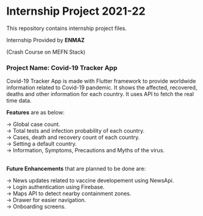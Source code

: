 # Internship Project 2021-22
This repository contains internship project files.

Internship Provided by **ENMAZ**

(Crash Course on MEFN Stack) 

### Project Name: Covid-19 Tracker App

Covid-19 Tracker App is made with Flutter framework to provide worldwide information related to Covid-19 pandemic. It shows the affected, recovered, deaths and other information for each country. It uses API to fetch the real time data. 

**Features** are as below:

-> Global case count. <br>
-> Total tests and infection probability of each country.<br>
-> Cases, death and recovery count of each country.<br>
-> Setting a default country.<br>
-> Information, Symptoms, Precautions and Myths of the virus.<br><br>

**Future Enhancements** that are planned to be done are:

-> News updates related to vaccine developement using NewsApi.<br>
-> Login authentication using Firebase.<br>
-> Maps API to detect nearby containment zones.<br>
-> Drawer for easier navigation.<br>
-> Onboarding screens.<br>




